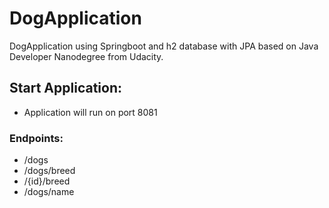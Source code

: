 # DogApplication
DogApplication using Springboot and h2 database with JPA based on Java Developer Nanodegree from Udacity.


## Start Application: 

- Application will run on port 8081

### Endpoints:
  - /dogs
  - /dogs/breed
  - /{id}/breed
  - /dogs/name

